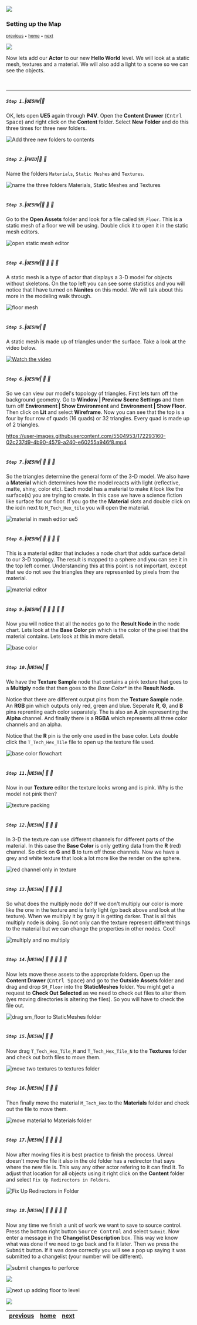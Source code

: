 ![](../images/line3.png)

### Setting up the Map

<sub>[previous](../project-settings/README.md#user-content-project-settings) • [home](../README.md#user-content-ue4-hello-world) • [next](../floor-level/README.md#user-content-adding-floor-to-level)</sub>

![](../images/line3.png)

Now lets add our **Actor** to our new **Hello World** level.  We will look at a static mesh, textures and a material.  We will also add a light to a scene so we can see the objects.

<br>

---

##### `Step 1.`\|`UE5HW`|:small_blue_diamond:

OK, lets open **UE5** again through **P4V**.   Open the **Content Drawer** (<kbd>Cntrl Space</kbd>) and right click on the **Content** folder.  Select **New Folder** and do this three times for three new folders.

![Add three new folders to contents](images/addNewFolder.png)

<img src="https://via.placeholder.com/500x2/45D7CA/45D7CA" alt="drawing" height="2px" alt = ""/>

##### `Step 2.`\|`FHIU`|:small_blue_diamond: :small_blue_diamond: 

Name the folders `Materials`, `Static Meshes` and `Textures`.

![name the three folders Materials, Static Meshes and Textures](images/threeNewFolders.png)

<img src="https://via.placeholder.com/500x2/45D7CA/45D7CA" alt="drawing" height="2px" alt = ""/>

##### `Step 3.`\|`UE5HW`|:small_blue_diamond: :small_blue_diamond: :small_blue_diamond:

Go to the **Open Assets** folder and look for a file called `SM_Floor`.  This is a static mesh of a floor we will be using. Double click it to open it in the static mesh editors.

![open static mesh editor](images/doubleClickStaticMesh.png)

<img src="https://via.placeholder.com/500x2/45D7CA/45D7CA" alt="drawing" height="2px" alt = ""/>

##### `Step 4.`\|`UE5HW`|:small_blue_diamond: :small_blue_diamond: :small_blue_diamond: :small_blue_diamond:

A static mesh is a type of actor that displays a 3-D model for objects without skeletons. On the top left you can see some statistics and you will notice that I have turned on **Nanites** on this model.  We will talk about this more in the modeling walk through.

![floor mesh](images/floorMesh.png)

<img src="https://via.placeholder.com/500x2/45D7CA/45D7CA" alt="drawing" height="2px" alt = ""/>

##### `Step 5.`\|`UE5HW`| :small_orange_diamond:

A static mesh is made up of triangles under the surface.  Take a look at the video below.

[![Watch the video](https://img.youtube.com/vi/U93RImC-by4/0.jpg)](https://youtu.be/U93RImC-by4)

<img src="https://via.placeholder.com/500x2/45D7CA/45D7CA" alt="drawing" height="2px" alt = ""/>

##### `Step 6.`\|`UE5HW`| :small_orange_diamond: :small_blue_diamond:

So we can view our model's topology of triangles.  First lets turn off the background geometry.  Go to **Window | Preview Scene Settings** and then turn off **Environment | Show Environment** and **Environment | Show Floor**.  Then click on **Lit** and select **Wireframe**.  Now you can see that the top is a four by four row of quads (16 quads) or 32 triangles.  Every quad is made up of 2 triangles.

https://user-images.githubusercontent.com/5504953/172293160-02c237d9-4b90-4579-a240-e60255a946f8.mp4

<img src="https://via.placeholder.com/500x2/45D7CA/45D7CA" alt="drawing" height="2px" alt = ""/>

##### `Step 7.`\|`UE5HW`| :small_orange_diamond: :small_blue_diamond: :small_blue_diamond:

So the triangles determine the general form of the 3-D model.  We also have a **Material** which determines how the model reacts with light (reflective, matte, shiny, color etc).  Each model has a material to make it look like the surface(s) you are trying to create. In this case we have a science fiction like surface for our floor.  If you go the the **Material** slots and double click on the icdn next to `M_Tech_Hex_tile` you will open the material.

![material in mesh edtior ue5](images/ueMat.png)

<img src="https://via.placeholder.com/500x2/45D7CA/45D7CA" alt="drawing" height="2px" alt = ""/>

##### `Step 8.`\|`UE5HW`| :small_orange_diamond: :small_blue_diamond: :small_blue_diamond: :small_blue_diamond:

This is a material editor that includes a node chart that adds surface detail to our 3-D topology.  The result is mapped to a sphere and you can see it in the top left corner. Understanding this at this point is not important, except that we do not see the triangles they are represented by pixels from the material.  

![material editor](images/mat.png)

<img src="https://via.placeholder.com/500x2/45D7CA/45D7CA" alt="drawing" height="2px" alt = ""/>

##### `Step 9.`\|`UE5HW`| :small_orange_diamond: :small_blue_diamond: :small_blue_diamond: :small_blue_diamond: :small_blue_diamond:

Now you will notice that all the nodes go to the **Result Node** in the node chart.  Lets look at the **Base Color** pin which is the color of the pixel that the material contains.  Lets look at this in more detail.

![base color](images/resultNode.png)

<img src="https://via.placeholder.com/500x2/45D7CA/45D7CA" alt="drawing" height="2px" alt = ""/>

##### `Step 10.`\|`UE5HW`| :large_blue_diamond:

We have the **Texture Sample** node that contains a pink texture that goes to a **Multiply** node that then goes to the *Base Color** in the **Result Node**.

Notice that there are different output pins from the **Texture Sample** node.  An **RGB** pin which outputs only red, green and blue.  Seperate **R**, **G**, and **B** pins reprenting each color separately.  The is also an **A** pin representing the **Alpha** channel.  And finally there is a **RGBA** which represents all three color channels and an alpha.

Notice that the **R** pin is the only one used in the base color.  Lets double click the `T_Tech_Hex_Tile` file to open up the texture file used.

![base color flowchart](images/baseColorWF.png)

<img src="https://via.placeholder.com/500x2/45D7CA/45D7CA" alt="drawing" height="2px" alt = ""/>

##### `Step 11.`\|`UE5HW`| :large_blue_diamond: :small_blue_diamond: 

Now in our **Texture** editor the texture looks wrong and is pink. Why is the model not pink then?

![texture packing](images/texturePacking.png)

<img src="https://via.placeholder.com/500x2/45D7CA/45D7CA" alt="drawing" height="2px" alt = ""/>


##### `Step 12.`\|`UE5HW`| :large_blue_diamond: :small_blue_diamond: :small_blue_diamond: 

In 3-D the texture can use different channels for different parts of the material. In this case the **Base Color** is only getting data from the **R** (red) channel.  So click on **G** and **B** to turn off those channels.  Now we have a grey and white texture that look a lot more like the render on the sphere.

![red channel only in texture](images/clickGB.png)

<img src="https://via.placeholder.com/500x2/45D7CA/45D7CA" alt="drawing" height="2px" alt = ""/>

##### `Step 13.`\|`UE5HW`| :large_blue_diamond: :small_blue_diamond: :small_blue_diamond:  :small_blue_diamond: 

So what does the multiply node do?  If we don't multiply our color is more like the one in the texture and is fairly light (go back above and look at the texture).  When we multiply it by gray it is getting darker.  That is all this multiply node is doing. So not only can the texture represent different things to the material but we can change the properties in other nodes.  Cool!

![multiply and no multiply](images/multiplyNoMult.png)

<img src="https://via.placeholder.com/500x2/45D7CA/45D7CA" alt="drawing" height="2px" alt = ""/>

##### `Step 14.`\|`UE5HW`| :large_blue_diamond: :small_blue_diamond: :small_blue_diamond: :small_blue_diamond:  :small_blue_diamond: 

 Now lets move these assets to the appropriate folders.  Open up the **Content Drawer** (<kbd>Cntrl Space</kbd>) and go to the **Outside Assets** folder and drag and drop `SM_Floor` into the **StaticMeshes** folder. You might get a request to **Check Out Selected** as we need to check out files to alter them (yes moving directories is altering the files). So you will have to check the file out.

![drag sm_floor to StaticMeshes folder](images/movetoSM.png)

<img src="https://via.placeholder.com/500x2/45D7CA/45D7CA" alt="drawing" height="2px" alt = ""/>

##### `Step 15.`\|`UE5HW`| :large_blue_diamond: :small_orange_diamond: 

Now drag `T_Tech_Hex_Tile_M` and `T_Tech_Hex_Tile_N` to the **Textures** folder and check out both files to move them.

![move two textures to textures folder](images/dragTextures.png)

<img src="https://via.placeholder.com/500x2/45D7CA/45D7CA" alt="drawing" height="2px" alt = ""/>

##### `Step 16.`\|`UE5HW`| :large_blue_diamond: :small_orange_diamond:   :small_blue_diamond: 

Then finally move the material `M_Tech_Hex` to the **Materials** folder and check out the file to move them.

![move material to Materials folder](images/materialMove.png)

<img src="https://via.placeholder.com/500x2/45D7CA/45D7CA" alt="drawing" height="2px" alt = ""/>

##### `Step 17.`\|`UE5HW`| :large_blue_diamond: :small_orange_diamond: :small_blue_diamond: :small_blue_diamond:

Now after moving files it is best practice to finish the process.  Unreal doesn't move the file it also in the old folder has a redirector that says where the new file is.  This way any other actor refering to it can find it.  To adjust that location for all objects using it right click on the **Content** folder and select `Fix Up Redirectors in Folders`.

![Fix Up Redirectors in Folder](images/fixRedirectors.png)

<img src="https://via.placeholder.com/500x2/45D7CA/45D7CA" alt="drawing" height="2px" alt = ""/>

##### `Step 18.`\|`UE5HW`| :large_blue_diamond: :small_orange_diamond: :small_blue_diamond: :small_blue_diamond: :small_blue_diamond:

Now any time we finish a unit of work we want to save to source control.  Press the bottom right button <kbd>Source Control</kbd> and select `Submit`. Now enter a message in the **Changelist Description** box.  This way we know what was done if we need to go back and fix it later.  Then we press the <kbd>Submit</kbd> button.  If it was done correctly you will see a pop up saying it was submitted to a changelist (your number will be different).

![submit changes to perforce](images/submitToSource.png)


![](../images/line.png)

![next up adding floor to level](images/banner.png)

![](../images/line.png)

| [previous](../project-settings/README.md#user-content-project-settings)| [home](../README.md#user-content-ue4-hello-world) | [next](../floor-level/README.md#user-content-adding-floor-to-level)|
|---|---|---|
